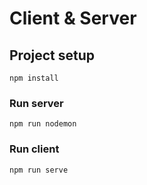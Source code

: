# Client & Server

## Project setup
```
npm install
```

### Run server
```
npm run nodemon
```

### Run client
```
npm run serve
```
